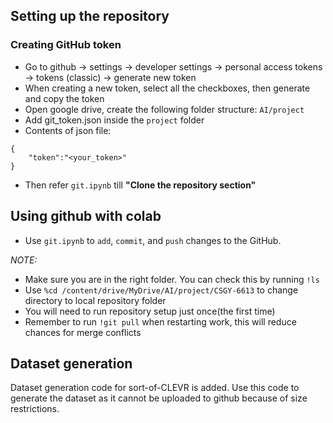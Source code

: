 ## Setting up the repository

### Creating GitHub token

- Go to github -> settings -> developer settings -> personal access tokens -> tokens (classic) -> generate new token
- When creating a new token, select all the checkboxes, then generate and copy the token
- Open google drive, create the following folder structure: `AI/project`
- Add git_token.json inside the `project` folder
- Contents of json file:

```
{
    "token":"<your_token>"
}
```
- Then refer `git.ipynb` till **"Clone the repository section"**

## Using github with colab

- Use `git.ipynb` to `add`, `commit`, and `push` changes to the GitHub.


*NOTE:*
- Make sure you are in the right folder. You can check this by running `!ls`
- Use `%cd /content/drive/MyDrive/AI/project/CSGY-6613` to change directory to local repository folder
- You will need to run repository setup just once(the first time)
- Remember to run `!git pull` when restarting work, this will reduce chances for merge conflicts

## Dataset generation
Dataset generation code for sort-of-CLEVR is added. Use this code to generate the dataset as it cannot be uploaded to github because of size restrictions.
